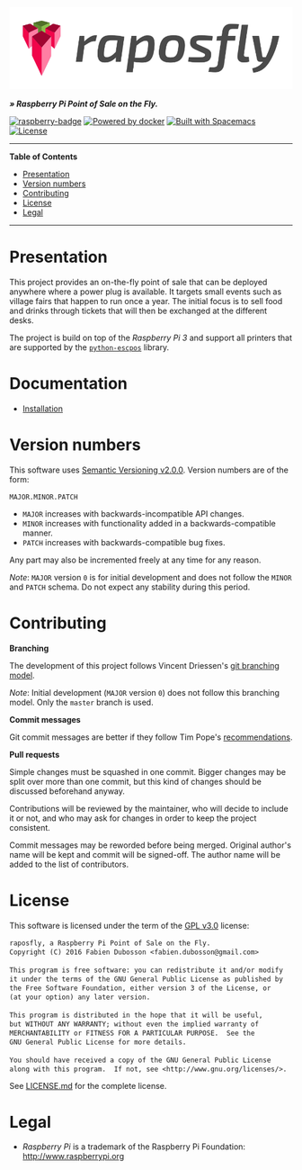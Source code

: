 ![logo][]

_**» Raspberry Pi Point of Sale on the Fly.**_

[![raspberry-badge](https://img.shields.io/badge/run%20on-Rasberry%20Pi%203-red.svg)](https://www.raspberrypi.org/)
[![Powered by docker](https://img.shields.io/badge/powered%20by-docker-blue.svg)](https://www.docker.com/)
[![Built with Spacemacs](https://cdn.rawgit.com/syl20bnr/spacemacs/442d025779da2f62fc86c2082703697714db6514/assets/spacemacs-badge.svg)](http://spacemacs.org)
[![License](https://img.shields.io/badge/license-GPLv3-yellow.svg)][LICENSE.md]

-----

<!-- markdown-toc start - Don't edit this section. Run M-x markdown-toc-generate-toc again -->

**Table of Contents**

- [Presentation](#presentation)
- [Version numbers](#version-numbers)
- [Contributing](#contributing)
- [License](#license)
- [Legal](#legal)

<!-- markdown-toc end -->

-----

# Presentation

This project provides an on-the-fly point of sale that can be deployed anywhere
where a power plug is available. It targets small events such as village fairs
that happen to run once a year. The initial focus is to sell food and drinks
through tickets that will then be exchanged at the different desks.

The project is build on top of the _Raspberry Pi 3_ and support all printers
that are supported by the [`python-escpos`][python-escpos] library.

# Documentation

- [Installation][installation]

# Version numbers

This software uses [Semantic Versioning v2.0.0][semver]. Version numbers are of
the form:

    MAJOR.MINOR.PATCH

- `MAJOR` increases with backwards-incompatible API changes.
- `MINOR` increases with functionality added in a backwards-compatible manner.
- `PATCH` increases with backwards-compatible bug fixes.

Any part may also be incremented freely at any time for any reason.

*Note*: `MAJOR` version `0` is for initial development and does not follow the
`MINOR` and `PATCH` schema. Do not expect any stability during this period.

# Contributing

**Branching**

The development of this project follows Vincent Driessen's
[git branching model][git-branching].

*Note*: Initial development (`MAJOR` version `0`) does not follow this
branching model. Only the `master` branch is used.

**Commit messages**

Git commit messages are better if they follow Tim Pope's
[recommendations][git-messages].

**Pull requests**

Simple changes must be squashed in one commit. Bigger changes may be split over
more than one commit, but this kind of changes should be discussed beforehand
anyway.

Contributions will be reviewed by the maintainer, who will decide to include it
or not, and who may ask for changes in order to keep the project consistent.

Commit messages may be reworded before being merged. Original author's name will
be kept and commit will be signed-off. The author name will be added to the list
of contributors.

# License

This software is licensed under the term of the [GPL v3.0][] license:

    raposfly, a Raspberry Pi Point of Sale on the Fly.
    Copyright (C) 2016 Fabien Dubosson <fabien.dubosson@gmail.com>

    This program is free software: you can redistribute it and/or modify
    it under the terms of the GNU General Public License as published by
    the Free Software Foundation, either version 3 of the License, or
    (at your option) any later version.

    This program is distributed in the hope that it will be useful,
    but WITHOUT ANY WARRANTY; without even the implied warranty of
    MERCHANTABILITY or FITNESS FOR A PARTICULAR PURPOSE.  See the
    GNU General Public License for more details.

    You should have received a copy of the GNU General Public License
    along with this program.  If not, see <http://www.gnu.org/licenses/>.

See [LICENSE.md][] for the complete license.

# Legal

- _Raspberry Pi_ is a trademark of the Raspberry Pi Foundation:
  http://www.raspberrypi.org


[GPL v3.0]:        https://www.gnu.org/licenses/gpl-3.0.html
[LICENSE.md]:      LICENSE.md
[git-branching]:   http://nvie.com/posts/a-successful-git-branching-model/
[git-messages]:    http://tbaggery.com/2008/04/19/a-note-about-git-commit-messages.html
[installation]:    doc/installation.rst
[logo]:            resources/images/logo.png
[python-escpos]:   https://github.com/python-escpos/python-escpos
[semver]:          http://semver.org/spec/v2.0.0.html

